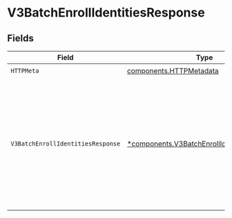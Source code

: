 # V3BatchEnrollIdentitiesResponse


## Fields

| Field                                                                                                            | Type                                                                                                             | Required                                                                                                         | Description                                                                                                      | Example                                                                                                          |
| ---------------------------------------------------------------------------------------------------------------- | ---------------------------------------------------------------------------------------------------------------- | ---------------------------------------------------------------------------------------------------------------- | ---------------------------------------------------------------------------------------------------------------- | ---------------------------------------------------------------------------------------------------------------- |
| `HTTPMeta`                                                                                                       | [components.HTTPMetadata](../../models/components/httpmetadata.md)                                               | :heavy_check_mark:                                                                                               | N/A                                                                                                              |                                                                                                                  |
| `V3BatchEnrollIdentitiesResponse`                                                                                | [*components.V3BatchEnrollIdentitiesResponse](../../models/components/v3batchenrollidentitiesresponse.md)        | :heavy_minus_sign:                                                                                               | V3BatchEnrollIdentitiesResponse                                                                                  | {<br/>"results": [<br/>{<br/>"identityId": "e0f78bc2-f748-4eda-9d29-d756844507fc"<br/>},<br/>{<br/>"error": "Invalid Phone Number"<br/>}<br/>]<br/>} |